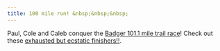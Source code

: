 ```yaml
---
title: 100 mile run! &nbsp;&nbsp;&nbsp;
---
```


Paul, Cole and Caleb conquer the [Badger 101.1 mile trail race](https://www.tenjunkmilesracing.com/badger-100-mile)!
Check out these [exhausted but ecstatic finishers!!](https://bsky.app/profile/caleblareau.bsky.social/post/3lvnnedm77s2m).

